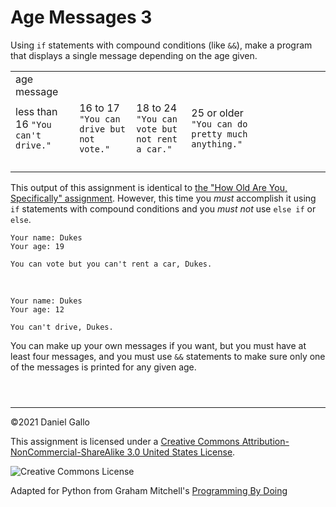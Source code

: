 # Age Messages 3


Using `if` statements with compound conditions
(like `&&`), make a program that displays a single
message depending on the age given.




|  |  |  |  |  |  |  |  |  |  |
| --- | --- | --- | --- | --- | --- | --- | --- | --- | --- |
| age  message
| less than 16  `"You can't drive."`| 16 to 17  `"You can drive but not vote."`| 18 to 24  `"You can vote but not rent a car."`| 25 or older  `"You can do pretty much anything."` | |
 | |
 | |
 | |
 | |


This output of this assignment is identical to [the "How
Old Are You, Specifically" assignment](how-old-are-you-elseif.html). However, this time you *must*
accomplish it using `if` statements with compound conditions and you
*must not* use `else if` or `else`.



```
Your name: Dukes
Your age: 19

You can vote but you can't rent a car, Dukes.

```

 



```
Your name: Dukes
Your age: 12

You can't drive, Dukes.

```

You can make up your own messages if you want, but you must have at
least four messages, and you must use `&&` statements
to make sure only one of the messages is printed for any given age.



```



```



---


©2021 Daniel Gallo


This assignment is licensed under a
[Creative Commons Attribution-NonCommercial-ShareAlike 3.0 United States License](https://creativecommons.org/licenses/by-nc-sa/3.0/us/deed.en_US).  

![Creative Commons License](images/by-nc-sa.png)





Adapted for Python from Graham Mitchell's [Programming By Doing](https://programmingbydoing.com/)